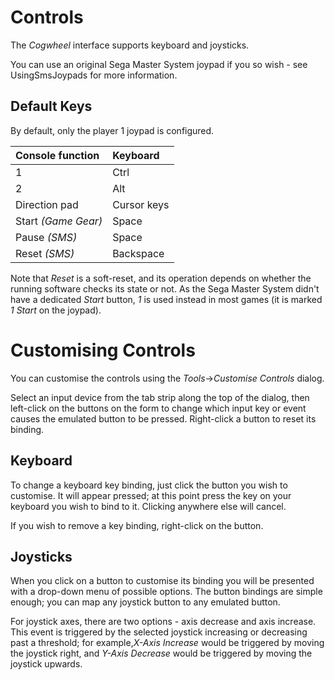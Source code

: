 # Controls #

The _Cogwheel_ interface supports keyboard and joysticks.

You can use an original Sega Master System joypad if you so wish - see UsingSmsJoypads for more information.

## Default Keys ##

By default, only the player 1 joypad is configured.

| **Console function** | **Keyboard** |
|:---------------------|:-------------|
| 1 | Ctrl |
| 2 | Alt |
| Direction pad | Cursor keys |
| Start _(Game Gear)_ | Space |
| Pause _(SMS)_ | Space |
| Reset _(SMS)_ | Backspace |

Note that _Reset_ is a soft-reset, and its operation depends on whether the running software checks its state or not. As the Sega Master System didn't have a dedicated _Start_ button, _1_ is used instead in most games (it is marked _1 Start_ on the joypad).

# Customising Controls #

You can customise the controls using the _Tools_->_Customise Controls_ dialog.

Select an input device from the tab strip along the top of the dialog, then left-click on the buttons on the form to change which input key or event causes the emulated button to be pressed. Right-click a button to reset its binding.

## Keyboard ##

To change a keyboard key binding, just click the button you wish to customise. It will appear pressed; at this point press the key on your keyboard you wish to bind to it. Clicking anywhere else will cancel.

If you wish to remove a key binding, right-click on the button.

## Joysticks ##

When you click on a button to customise its binding you will be presented with a drop-down menu of possible options. The button bindings are simple enough; you can map any joystick button to any emulated button.

For joystick axes, there are two options - axis decrease and axis increase. This event is triggered by the selected joystick increasing or decreasing past a threshold; for example,_X-Axis Increase_ would be triggered by moving the joystick right, and _Y-Axis Decrease_ would be triggered by moving the joystick upwards.